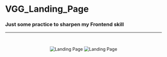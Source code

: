 # VGG_Landing_Page
### Just some practice to sharpen my Frontend skill
<hr><br>
<p align="center">
  <img src="https://i.ibb.co/ky1Y9nK/vgg-landing-page2.png" alt="Landing Page"/>
   <img src="https://i.ibb.co/Lxpb5Tt/vgg-landing-page-mobile.png" alt="Landing Page"/>
</p>
